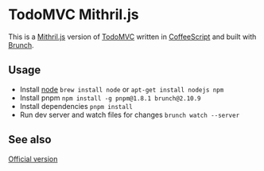 # TodoMVC Mithril.js

This is a [Mithril.js](https://mithril.js.org/) version of [TodoMVC](http://todomvc.com/) written in [CoffeeScript](http://coffeescript.org/) and built with [Brunch](http://brunch.io).

## Usage

- Install [node](https://nodejs.org/en/) `brew install node` or `apt-get install nodejs npm`
- Install pnpm `npm install -g pnpm@1.8.1 brunch@2.10.9`
- Install dependencies `pnpm install`
- Run dev server and watch files for changes `brunch watch --server`

## See also

[Official version](https://github.com/MithrilJS/mithril.js/tree/next/examples/todomvc)
